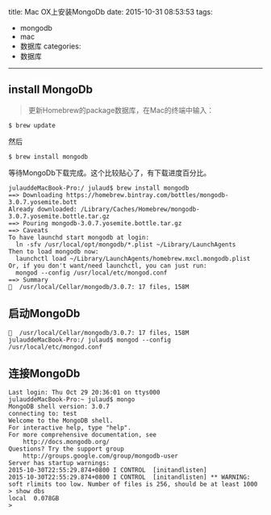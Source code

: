 title: Mac OX上安装MongoDb
date: 2015-10-31 08:53:53
tags:
  - mongodb
  - mac
  - 数据库
categories:
  - 数据库
---

## install MongoDb

>更新Homebrew的package数据库，在Mac的终端中输入：

```
$ brew update
```

然后

```
$ brew install mongodb
```

等待MongoDb下载完成。这个比较贴心了，有下载进度百分比。

```
julauddeMacBook-Pro:/ julaud$ brew install mongodb
==> Downloading https://homebrew.bintray.com/bottles/mongodb-3.0.7.yosemite.bott
Already downloaded: /Library/Caches/Homebrew/mongodb-3.0.7.yosemite.bottle.tar.gz
==> Pouring mongodb-3.0.7.yosemite.bottle.tar.gz
==> Caveats
To have launchd start mongodb at login:
  ln -sfv /usr/local/opt/mongodb/*.plist ~/Library/LaunchAgents
Then to load mongodb now:
  launchctl load ~/Library/LaunchAgents/homebrew.mxcl.mongodb.plist
Or, if you don't want/need launchctl, you can just run:
  mongod --config /usr/local/etc/mongod.conf
==> Summary
🍺  /usr/local/Cellar/mongodb/3.0.7: 17 files, 158M
```

## 启动MongoDb

```
🍺  /usr/local/Cellar/mongodb/3.0.7: 17 files, 158M
julauddeMacBook-Pro:/ julaud$ mongod --config /usr/local/etc/mongod.conf
```

## 连接MongoDb

```
Last login: Thu Oct 29 20:36:01 on ttys000
julauddeMacBook-Pro:~ julaud$ mongo
MongoDB shell version: 3.0.7
connecting to: test
Welcome to the MongoDB shell.
For interactive help, type "help".
For more comprehensive documentation, see
	http://docs.mongodb.org/
Questions? Try the support group
	http://groups.google.com/group/mongodb-user
Server has startup warnings:
2015-10-30T22:55:29.874+0800 I CONTROL  [initandlisten]
2015-10-30T22:55:29.874+0800 I CONTROL  [initandlisten] ** WARNING: soft rlimits too low. Number of files is 256, should be at least 1000
> show dbs
local  0.078GB
> 
```
